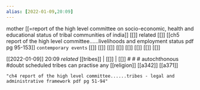 ```yaml
---
alias: [2022-01-09,20:09]
---
```

 mother [[=report of the high level committee on socio-economic, health and educational status of tribal communities of india]] [[]]
 related [[]] [[ch5 report of the high level committee......livelihoods and employment status pdf pg 95-153]]
 `contemporary events` [[]] [[]] [[]] [[]] [[]] [[]] [[]] [[]]

[[2022-01-09]] 20:09 _related_ [[tribes]] | [[]] | [[]] # # #
autochthonous #doubt
scheduled tribes can practise any [[religion]]
[[a342]]
[[a371]]

```query
"ch4 report of the high level committee......tribes - legal and administrative framework pdf pg 51-94"
```